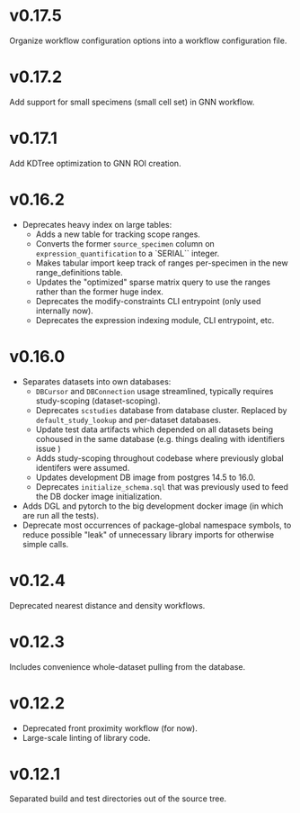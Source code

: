 # v0.17.5
Organize workflow configuration options into a workflow configuration file.

# v0.17.2
Add support for small specimens (small cell set) in GNN workflow.

# v0.17.1
Add KDTree optimization to GNN ROI creation.

# v0.16.2
- Deprecates heavy index on large tables:
  - Adds a new table for tracking scope ranges.
  - Converts the former `source_specimen` column on `expression_quantification` to a `SERIAL`` integer.
  - Makes tabular import keep track of ranges per-specimen in the new range_definitions table.
  - Updates the "optimized" sparse matrix query to use the ranges rather than the former huge index.
  - Deprecates the modify-constraints CLI entrypoint (only used internally now).
  - Deprecates the expression indexing module, CLI entrypoint, etc.

# v0.16.0
- Separates datasets into own databases:
  - `DBCursor` and `DBConnection` usage streamlined, typically requires study-scoping (dataset-scoping).
  - Deprecates `scstudies` database from database cluster. Replaced by `default_study_lookup` and per-dataset databases.
  - Update test data artifacts which depended on all datasets being cohoused in the same database (e.g. things dealing with identifiers issue )
  - Adds study-scoping throughout codebase where previously global identifers were assumed.
  - Updates development DB image from postgres 14.5 to 16.0.
  - Deprecates `initialize_schema.sql` that was previously used to feed the DB docker image initialization.
- Adds DGL and pytorch to the big development docker image (in which are run all the tests).
- Deprecate most occurrences of package-global namespace symbols, to reduce possible "leak" of unnecessary library imports for otherwise simple calls.

# v0.12.4
Deprecated nearest distance and density workflows.

# v0.12.3

Includes convenience whole-dataset pulling from the database.

# v0.12.2

* Deprecated front proximity workflow (for now).
* Large-scale linting of library code.

# v0.12.1

Separated build and test directories out of the source tree.
